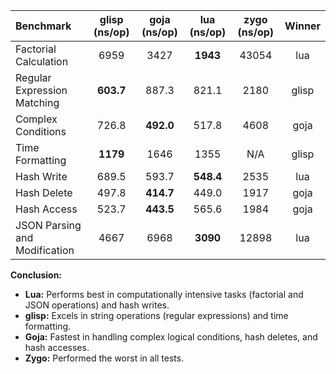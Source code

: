 | Benchmark | glisp (ns/op) | goja (ns/op) | lua (ns/op) | zygo (ns/op) | Winner |
|:---|:---:|:---:|:---:|:---:|:---:|
| Factorial Calculation | 6959 | 3427 | **1943** | 43054 | lua |
| Regular Expression Matching | **603.7** | 887.3 | 821.1 | 2180 | glisp |
| Complex Conditions | 726.8 | **492.0** | 517.8 | 4608 | goja |
| Time Formatting | **1179** | 1646 | 1355 | N/A | glisp |
| Hash Write | 689.5 | 593.7 | **548.4** | 2535 | lua |
| Hash Delete | 497.8 | **414.7** | 449.0 | 1917 | goja |
| Hash Access | 523.7 | **443.5** | 565.6 | 1984 | goja |
| JSON Parsing and Modification | 4667 | 6968 | **3090** | 12898 | lua |

**Conclusion:**

*   **Lua:** Performs best in computationally intensive tasks (factorial and JSON operations) and hash writes.
*   **glisp:** Excels in string operations (regular expressions) and time formatting.
*   **Goja:** Fastest in handling complex logical conditions, hash deletes, and hash accesses.
*   **Zygo:** Performed the worst in all tests.

